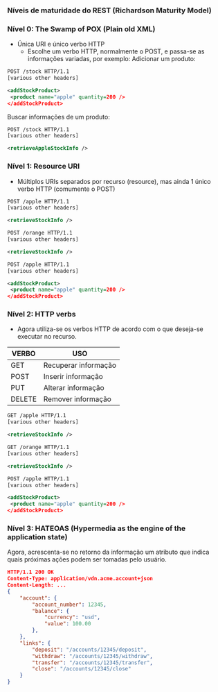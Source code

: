 

### Níveis de maturidade do REST (Richardson Maturity Model)
### Nível 0: The Swamp of POX (Plain old XML)
- Única URI e único verbo HTTP
	- Escolhe um verbo HTTP, normalmente o POST, e passa-se as informações variadas, por exemplo:
Adicionar um produto:
```xml
POST /stock HTTP/1.1
[various other headers]

<addStockProduct>
 <product name="apple" quantity=200 />
</addStockProduct>
```
Buscar informações de um produto:
```xml
POST /stock HTTP/1.1
[various other headers]

<retrieveAppleStockInfo />
```

### Nível 1: Resource URI
- Múltiplos URIs separados por recurso (resource), mas ainda 1 único verbo HTTP (comumente o POST)

```xml
POST /apple HTTP/1.1
[various other headers]

<retrieveStockInfo />

POST /orange HTTP/1.1
[various other headers]

<retrieveStockInfo />
```

```xml
POST /apple HTTP/1.1
[various other headers]

<addStockProduct>
 <product name="apple" quantity=200 />
</addStockProduct>
```

### Nível 2: HTTP verbs
- Agora utiliza-se os verbos HTTP de acordo com o que deseja-se executar no recurso.

| VERBO  | USO                  |
| ------ | -------------------- |
| GET    | Recuperar informação |
| POST   | Inserir informação   |
| PUT    | Alterar informação   |
| DELETE | Remover informação   |
```xml
GET /apple HTTP/1.1
[various other headers]

<retrieveStockInfo />

GET /orange HTTP/1.1
[various other headers]

<retrieveStockInfo />
```

```xml
POST /apple HTTP/1.1
[various other headers]

<addStockProduct>
 <product name="apple" quantity=200 />
</addStockProduct>
```

### Nível 3: HATEOAS (Hypermedia as the engine of the application state)
Agora, acrescenta-se no retorno da informação um atributo que indica quais próximas ações podem ser tomadas pelo usuário.

```JSON
HTTP/1.1 200 OK
Content-Type: application/vdn.acme.account+json
Content-Length: ...
{
	"account": {
		"account_number": 12345,
		"balance": {
			"currency": "usd",
			"value": 100.00
		},
	},
	"links": {
		"deposit": "/accounts/12345/deposit",
		"withdraw": "/accounts/12345/withdraw",
		"transfer": "/accounts/12345/transfer",
		"close": "/accounts/12345/close"
	}
}
```
